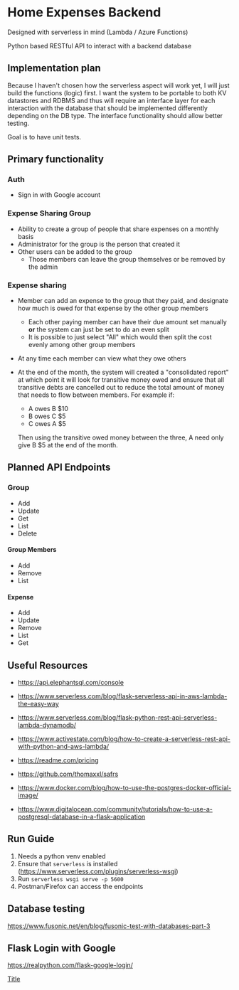 # Home Expenses Backend

Designed with serverless in mind (Lambda / Azure Functions)

Python based RESTful API to interact with a backend database

## Implementation plan

Because I haven't chosen how the serverless aspect will work yet, I will just build the functions (logic) first.
I want the system to be portable to both KV datastores and RDBMS and thus will require an interface layer for each interaction with the database that should be implemented differently depending on the DB type. The interface functionality should allow better testing.

Goal is to have unit tests.

## Primary functionality

### Auth

- Sign in with Google account

### Expense Sharing Group

- Ability to create a group of people that share expenses on a monthly basis
- Administrator for the group is the person that created it
- Other users can be added to the group
  - Those members can leave the group themselves or be removed by the admin

### Expense sharing

- Member can add an expense to the group that they paid, and designate how much is owed for that expense by the other group members
  - Each other paying member can have their due amount set manually **or** the system can just be set to do an even split
  - It is possible to just select "All" which would then split the cost evenly among other group members
- At any time each member can view what they owe others
- At the end of the month, the system will created a "consolidated report" at which point it will look for transitive money owed and ensure that all transitive debts are cancelled out to reduce the total amount of money that needs to flow between members. For example if:
  - A owes B $10
  - B owes C $5
  - C owes A $5
  
  Then using the transitive owed money between the three, A need only give B $5 at the end of the month.

## Planned API Endpoints

### Group

- Add
- Update
- Get
- List
- Delete

#### Group Members

- Add
- Remove
- List

#### Expense

- Add
- Update
- Remove
- List
- Get

## Useful Resources

- <https://api.elephantsql.com/console>
- <https://www.serverless.com/blog/flask-serverless-api-in-aws-lambda-the-easy-way>
- <https://www.serverless.com/blog/flask-python-rest-api-serverless-lambda-dynamodb/>
- <https://www.activestate.com/blog/how-to-create-a-serverless-rest-api-with-python-and-aws-lambda/>

- <https://readme.com/pricing>
- <https://github.com/thomaxxl/safrs>
- <https://www.docker.com/blog/how-to-use-the-postgres-docker-official-image/>
- <https://www.digitalocean.com/community/tutorials/how-to-use-a-postgresql-database-in-a-flask-application>

## Run Guide

1. Needs a python venv enabled
2. Ensure that `serverless` is installed (<https://www.serverless.com/plugins/serverless-wsgi>)
3. Run `serverless wsgi serve -p 5600`
4. Postman/Firefox can access the endpoints

## Database testing

<https://www.fusonic.net/en/blog/fusonic-test-with-databases-part-3>

## Flask Login with Google

<https://realpython.com/flask-google-login/>

[Title](https://dev.to/nagatodev/how-to-add-login-authentication-to-a-flask-and-react-application-23i7)
